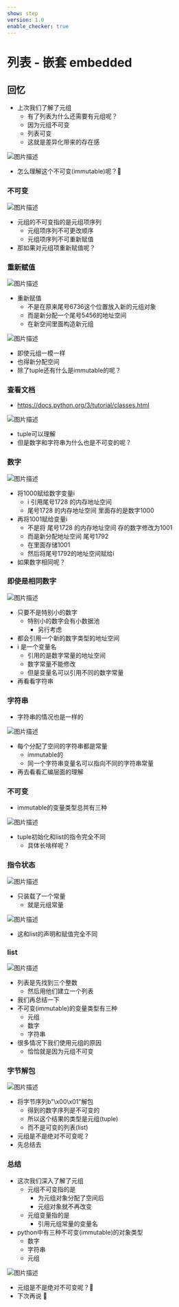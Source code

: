 ```yaml
---
show: step
version: 1.0
enable_checker: true
---
```


# 列表 - 嵌套 embedded

## 回忆

- 上次我们了解了元组
	- 有了列表为什么还需要有元组呢？
	- 因为元组不可变
	- 列表可变
	- 这就是差异化带来的存在感

![图片描述](https://doc.shiyanlou.com/courses/uid1190679-20221130-1669778656182)

- 怎么理解这个不可变(immutable)呢？🤔

### 不可变

![图片描述](https://doc.shiyanlou.com/courses/uid1190679-20221130-1669779027060)

- 元组的不可变指的是元组项序列
	- 元组项序列不可更改顺序
	- 元组项序列不可重新赋值
- 那如果对元组项重新赋值呢？

### 重新赋值

![图片描述](https://doc.shiyanlou.com/courses/uid1190679-20221130-1669779166304)

- 重新赋值
	- 不是在原来尾号6736这个位置放入新的元组对象
	- 而是新分配一个尾号5456的地址空间
	- 在新空间里面构造新元组

![图片描述](https://doc.shiyanlou.com/courses/uid1190679-20221130-1669779361503)

- 即使元组一模一样
- 也得新分配空间
- 除了tuple还有什么是immutable的呢？

### 查看文档

- https://docs.python.org/3/tutorial/classes.html

![图片描述](https://doc.shiyanlou.com/courses/uid1190679-20221130-1669780107347)

- tuple可以理解
- 但是数字和字符串为什么也是不可变的呢？

### 数字

![图片描述](https://doc.shiyanlou.com/courses/uid1190679-20221130-1669780208295)

- 将1000赋给数字变量i
	- i 引用尾号1728 的内存地址空间
	- 尾号1728 的内存地址空间 里面存的是数字1000
- 再将1001赋给变量i
	- 不是将 尾号1728 的内存地址空间 存的数字修改为1001
	- 而是新分配地址空间 尾号1792 
	- 在里面存储1001
	- 然后将尾号1792的地址空间赋给i
- 如果数字相同呢？

### 即使是相同数字

![图片描述](https://doc.shiyanlou.com/courses/uid1190679-20221130-1669780433024)

- 只要不是特别小的数字
	- 特别小的数字会有小数据池
		- 另行考虑
- 都会引用一个新的数字类型的地址空间
- i 是一个变量名
	- 引用的是数字常量的地址空间
	- 数字常量不能修改
	- 但是变量名可以引用不同的数字常量
- 再看看字符串

### 字符串

- 字符串的情况也是一样的

![图片描述](https://doc.shiyanlou.com/courses/uid1190679-20221130-1669794253705)

- 每个分配了空间的字符串都是常量
	- immutable的
	- 同一个字符串变量名可以指向不同的字符串常量
- 再去看看汇编层面的理解

### 不可变

- immutable的变量类型总共有三种

![图片描述](https://doc.shiyanlou.com/courses/uid1190679-20220730-1659140186573)

- tuple初始化和list的指令完全不同
	- 具体长啥样呢？

### 指令状态

![图片描述](https://doc.shiyanlou.com/courses/uid1190679-20220730-1659142732813)

- 只装载了一个常量
	- 就是元组常量

![图片描述](https://doc.shiyanlou.com/courses/uid1190679-20220730-1659142744562)

- 这和list的声明和赋值完全不同

### list

![图片描述](https://doc.shiyanlou.com/courses/uid1190679-20220730-1659140576631)

- 列表是先找到三个整数
	- 然后用他们建立一个列表
- 我们再总结一下
- 不可变(immutable)的变量类型有三种
	- 元组
	- 数字
	- 字符串
- 很多情况下我们使用元组的原因	
	- 恰恰就是因为元组不可变

### 字节解包

![图片描述](https://doc.shiyanlou.com/courses/uid1190679-20221130-1669805290738)

- 将字节序列b"\x00\x01"解包
	- 得到的数字序列是不可变的
	- 所以这个结果的类型是元组(tuple)
	- 而不是可变的列表(list)
- 元组是不是绝对不可变呢？
- 先总结去

### 总结

- 这次我们深入了解了元组
	- 元组不可变指的是
		- 为元组对象分配了空间后
		- 元组对象就不再改变
	- 元组变量指的是
		- 引用元组常量的变量名
- python中有三种不可变(immutable)的对象类型
	- 数字
	- 字符串
	- 元组

![图片描述](https://doc.shiyanlou.com/courses/uid1190679-20220730-1659143429385)

- 元组是不是绝对不可变呢？🤔
- 下次再说 👋


